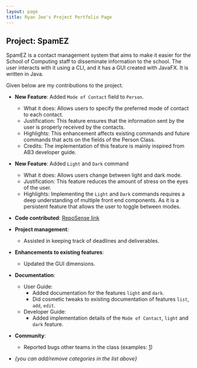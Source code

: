 ```yaml
---
layout: page
title: Ryan Jee's Project Portfolio Page
---
```


## Project: SpamEZ

SpamEZ is a contact management system that aims to make it easier for the School of Computing staff to disseminate information to the school. The user interacts with it using a CLI, and it has a GUI created with JavaFX. It is written in Java.

Given below are my contributions to the project.

* **New Feature**: Added `Mode of Contact` field to `Person`.
  * What it does: Allows users to specify the preferred mode of contact to each contact.
  * Justification: This feature ensures that the information sent by the user is properly received by the contacts.
  * Highlights: This enhancement affects existing commands and future commands that acts on the fields of the Person Class.
  * Credits: The implementation of this feature is mainly inspired from AB3 developer guide.


* **New Feature**: Added `Light` and `Dark` command
  * What it does: Allows users change between light and dark mode.
  * Justification: This feature reduces the amount of stress on the eyes of the user.
  * Highlights: Implementing the `Light` and `Dark` commands requires a deep understanding of multiple front end components. As it is a persistent feature that allows the user to toggle between modes.

* **Code contributed**: [RepoSense link](https://nus-cs2103-ay2021s2.github.io/tp-dashboard/?search=&sort=groupTitle&sortWithin=title&timeframe=commit&mergegroup=&groupSelect=groupByRepos&breakdown=true&checkedFileTypes=docs~functional-code~test-code~other&since=&tabOpen=true&tabType=authorship&tabAuthor=rjeez&tabRepo=AY2021S2-CS2103-T16-1%2Ftp%5Bmaster%5D&authorshipIsMergeGroup=false&authorshipFileTypes=docs~functional-code~test-code&authorshipIsBinaryFileTypeChecked=false)

* **Project management**:
  * Assisted in keeping track of deadlines and deliverables.

* **Enhancements to existing features**:
  * Updated the GUI dimensions. 

* **Documentation**:
  * User Guide:
    * Added documentation for the features `light` and `dark`.
    * Did cosmetic tweaks to existing documentation of features `list`, `add`, `edit`.
  * Developer Guide:
    * Added implementation details of the `Mode of Contact`, `light` and `dark`  feature.

* **Community**:
  * Reported bugs other teams in the class (examples: [1](https://github.com/rjeez/ped/issues))

* _{you can add/remove categories in the list above}_
